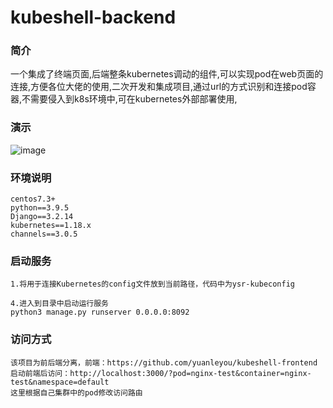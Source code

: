 # kubeshell-backend

<h3>简介</h3>

  一个集成了终端页面,后端整条kubernetes调动的组件,可以实现pod在web页面的连接,方便各位大佬的使用,二次开发和集成项目,通过url的方式识别和连接pod容器,不需要侵入到k8s环境中,可在kubernetes外部部署使用,

<h3>演示</h3>

![image](https://img-blog.csdnimg.cn/20201224183506387.gif#pic_center)
  
<h3>环境说明</h3>

    centos7.3+
    python==3.9.5
    Django==3.2.14
    kubernetes==1.18.x
    channels==3.0.5
    

<h3>启动服务</h3>

    1.将用于连接Kubernetes的config文件放到当前路径，代码中为ysr-kubeconfig
    
    4.进入到目录中启动运行服务
    python3 manage.py runserver 0.0.0.0:8092  
 

<h3>访问方式</h3>
    
    该项目为前后端分离，前端：https://github.com/yuanleyou/kubeshell-frontend
    启动前端后访问：http://localhost:3000/?pod=nginx-test&container=nginx-test&namespace=default
    这里根据自己集群中的pod修改访问路由

